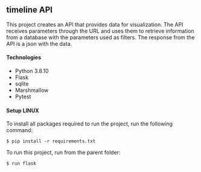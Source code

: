 ## timeline API

This project creates an API that provides data for visualization. The API receives parameters through the URL and uses them to retrieve information from a database with the parameters used as filters. The response from the API is a json with the data.

#### Technologies

* Python 3.8.10
* Flask
* sqlite
* Marshmallow
* Pytest

#### Setup LINUX

To install all packages required to run the project, run the following command:

```
$ pip install -r requirements.txt

```

To run this project, run from the parent folder:

```
$ run flask

```
